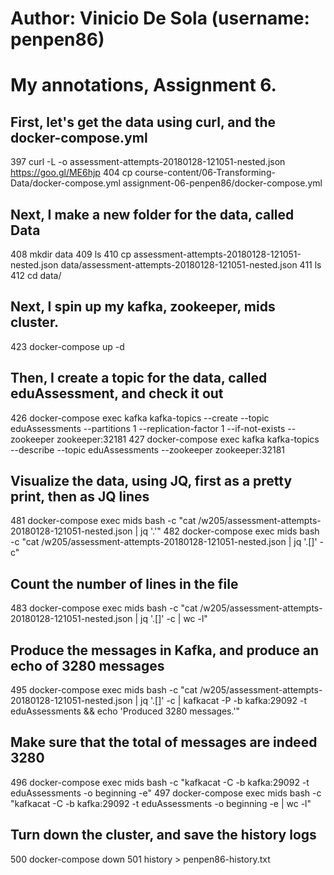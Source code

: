 # Author: Vinicio De Sola (username: penpen86)
# My annotations, Assignment 6.


## First, let's get the data using curl, and the docker-compose.yml
  397  curl -L -o assessment-attempts-20180128-121051-nested.json https://goo.gl/ME6hjp
  404  cp course-content/06-Transforming-Data/docker-compose.yml assignment-06-penpen86/docker-compose.yml

## Next, I make a new folder for the data, called Data
  408  mkdir data
  409  ls
  410  cp assessment-attempts-20180128-121051-nested.json data/assessment-attempts-20180128-121051-nested.json
  411  ls
  412  cd data/

## Next, I spin up my kafka, zookeeper, mids cluster.
  423  docker-compose up -d

## Then, I create a topic for the data, called eduAssessment, and check it out
  426  docker-compose exec kafka kafka-topics --create --topic eduAssessments --partitions 1 --replication-factor 1 --if-not-exists --zookeeper zookeeper:32181
  427  docker-compose exec kafka kafka-topics --describe --topic eduAssessments --zookeeper zookeeper:32181
  
## Visualize the data, using JQ, first as a pretty print, then as JQ lines
  481  docker-compose exec mids bash -c "cat /w205/assessment-attempts-20180128-121051-nested.json | jq '.'"
  482  docker-compose exec mids bash -c "cat /w205/assessment-attempts-20180128-121051-nested.json | jq '.[]' -c"
  
## Count the number of lines in the file
  483  docker-compose exec mids bash -c "cat /w205/assessment-attempts-20180128-121051-nested.json | jq '.[]' -c | wc -l"
  
## Produce the messages in Kafka, and produce an echo of 3280 messages
  495  docker-compose exec mids bash -c "cat /w205/assessment-attempts-20180128-121051-nested.json | jq '.[]' -c | kafkacat -P -b kafka:29092 -t eduAssessments && echo 'Produced 3280 messages.'"
  
## Make sure that the total of messages are indeed 3280
  496  docker-compose exec mids bash -c "kafkacat -C -b kafka:29092 -t eduAssessments -o beginning -e"
  497  docker-compose exec mids bash -c "kafkacat -C -b kafka:29092 -t eduAssessments -o beginning -e | wc -l"
  
## Turn down the cluster, and save the history logs
  500  docker-compose down
  501  history > penpen86-history.txt

